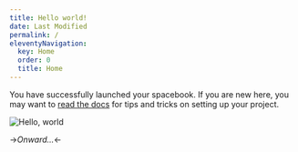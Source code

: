 ```yaml
---
title: Hello world!
date: Last Modified 
permalink: /
eleventyNavigation:
  key: Home 
  order: 0
  title: Home
---
```

You have successfully launched your spacebook. If you are new here, you may want to [read the docs](https://spacebook.app/) for tips and tricks on setting up your project.

![Hello, world](/content/images/hello.jpg)

->*Onward...*<-




